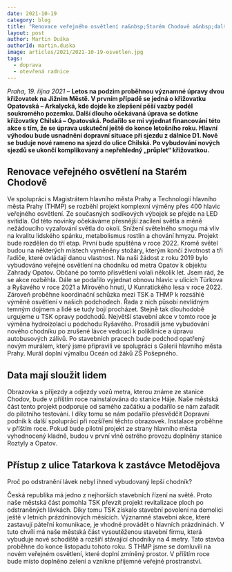 ```yaml
---
date: 2021-10-19
category: blog
title: "Renovace veřejného osvětlení na&nbsp;Starém Chodově a&nbsp;další aktuality z&nbsp;dopravy"
layout: post
author: Martin Duška
authorId: martin.duska
image: articles/2021/2021-10-19-osvetlen.jpg
tags:
  - doprava
  - otevřená radnice
---
```


*Praha, 19. října 2021* – **Letos na podzim proběhnou významné úpravy dvou křižovatek na Jižním Městě. V prvním případě se jedná o křižovatku Opatovská – Arkalycká, kde dojde ke zlepšení pěší vazby podél soukromého pozemku. Další dlouho očekávaná úprava se dotkne křižovatky Chilská – Opatovská. Podařilo se mi vyjednat financování této akce s tím, že se úprava uskuteční ještě do konce letošního roku. Hlavní výhodou bude usnadnění dopravní situace při sjezdu z dálnice D1. Nově se buduje nové rameno na sjezd do ulice Chilská. Po vybudování nových sjezdů se ukončí komplikovaný a nepřehledný „průplet“ křižovatkou.**

## Renovace veřejného osvětlení na Starém Chodově

Ve spolupráci s Magistrátem hlavního města Prahy a Technologií hlavního města Prahy (THMP) se rozběhl projekt komplexní výměny přes 400 hlavic veřejného osvětlení. Ze současných sodíkových výbojek se přejde na LED svítidla. Od této novinky očekáváme přesnější zacílení světla a méně nežádoucího vyzařování světla do okolí. Snížení světelného smogu má vliv na kvalitu lidského spánku, metabolismus rostlin a chování hmyzu. Projekt bude rozdělen do tří etap. První bude spuštěna v roce 2022. Kromě světel budou na některých místech vyměněny stožáry, kterým končí životnost a tři řadiče, které ovládají danou vlastnost.
Na naši žádost z roku 2019 bylo vybudováno veřejné osvětlení na chodníku od metra Opatov k objektu Zahrady Opatov. Občané po tomto přisvětlení volali několik let. Jsem rád, že se akce rozběhla.
Dále se podařilo vyjednat obnovu hlavic v ulicích Türkova a Ryšavého v roce 2021 a Mírového hnutí, U Kunratického lesa v roce 2022. Zároveň proběhne koordinační schůzka mezi TSK a THMP k rozsáhlé výměně osvětlení v našich podchodech. Řada z nich působí nevlídným temným dojmem a lidé se tudy bojí procházet. Stejně tak dlouhodobě urgujeme u TSK opravy podchodů. Největší stavební akce v tomto roce je výměna hydroizolací u podchodu Ryšavého. Prosadili jsme vybudování nového chodníku po zrušené lávce vedoucí k poliklinice a úpravu autobusových zálivů. Po stavebních pracech bude podchod opatřený novým murálem, který jsme připravili ve spolupráci s Galerií hlavního města Prahy. Murál doplní výmalbu Oceán od žáků ZŠ Pošepného.

## Data mají sloužit lidem

Obrazovka s příjezdy a odjezdy vozů metra, kterou známe ze stanice Chodov, bude v příštím roce nainstalována do stanice Háje. Naše městská část tento projekt podporuje od samého začátku a podařilo se nám zařadit do pilotního testování. I díky tomu se nám podařilo přesvědčit Dopravní podnik k další spolupráci při rozšíření těchto obrazovek. Instalace proběhne v příštím roce. Pokud bude pilotní projekt ze strany hlavního města vyhodnocený kladně, budou v první vlně ostrého provozu doplněny stanice Roztyly a Opatov.

## Přístup z ulice Tatarkova k zastávce Metodějova

Proč po odstranění lávek nebyl ihned vybudovaný lepší chodník?

Česká republika má jedno z nejhorších stavebních řízení na světě. Proto naše městská část pomohla TSK převzít projekt revitalizace ploch po odstraněných lávkách. Díky tomu TSK získalo stavební povolení na demolici ještě v letních prázdninových měsících. Významné stavební akce, které zastavují páteřní komunikace, je vhodné provádět o hlavních prázdninách. V tuto chvíli má naše městská část vysoutěženou stavební firmu, která vybuduje nové schodiště a rozšíří stávající chodníky na 4 metry. Tato stavba proběhne do konce listopadu tohoto roku. S THMP jsme se domluvili na novém veřejném osvětlení, které doplní zmíněný prostor. V příštím roce bude místo doplněno zelení a vznikne příjemné veřejné prostranství.
